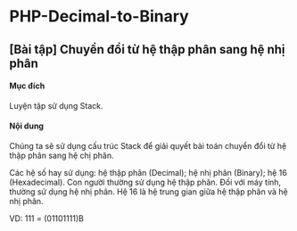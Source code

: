 # PHP-Decimal-to-Binary

## [Bài tập] Chuyển đổi từ hệ thập phân sang hệ nhị phân
#### Mục đích
Luyện tập sử dụng Stack.

#### Nội dung
Chúng ta sẽ sử dụng cấu trúc Stack để giải quyết bài toán chuyển đổi từ hệ thập phân sang hệ chị phân.

Các hệ số hay sử dụng: hệ thập phân (Decimal); hệ nhị phân (Binary); hệ 16 (Hexadecimal). Con người thường sử dụng hệ thập phân. Đối với máy tính, thường sử dụng hệ nhị phân. Hệ 16 là hệ trung gian giữa hệ thập phân và hệ nhị phân.

VD: 111 = (01101111)B

